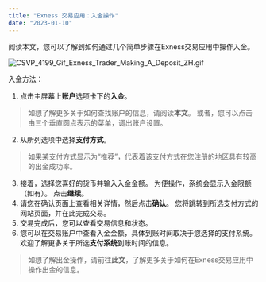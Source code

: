 ```yaml
---
title: "Exness 交易应用：入金操作"
date: "2023-01-10"
---
```


阅读本文，您可以了解到如何通过几个简单步骤在Exness交易应用中操作入金。

![CSVP_4199_Gif_Exness_Trader_Making_A_Deposit_ZH.gif](https://testingcf.jsdelivr.net/gh/jarlin8/OSS@main/exhelp/CSVP_4199_Gif_Exness_Trader_Making_A_Deposit_ZH.gif)

入金方法：

1. 点击主屏幕上**账户**选项卡下的**入金**。

> 如想了解更多关于如何查找账户的信息，请阅读**本文**。 或者，您可以点击由三个垂直圆点表示的菜单，调出账户设置。

2. 从所列选项中选择**支付方式**。

> 如果某支付方式显示为“推荐”，代表着该支付方式在您注册的地区具有较高的出金成功率。

3. 接着，选择您喜好的货币并输入入金金额。 为便操作，系统会显示入金限额（如有）。 点击**继续**。
4. 请您在确认页面上查看相关详情，然后点击**确认**。 您将跳转到所选支付方式的网站页面，并在此完成交易。
5. 交易完成后，您可以查看交易信息和状态。
6. 您可以在交易账户中查看入金金额，具体到账时间取决于您选择的支付系统。 欢迎了解更多关于所选**支付系统**到账时间的信息。

> 如想了解出金操作，请前往**此文**，了解更多关于如何在Exness交易应用中操作出金的信息。
